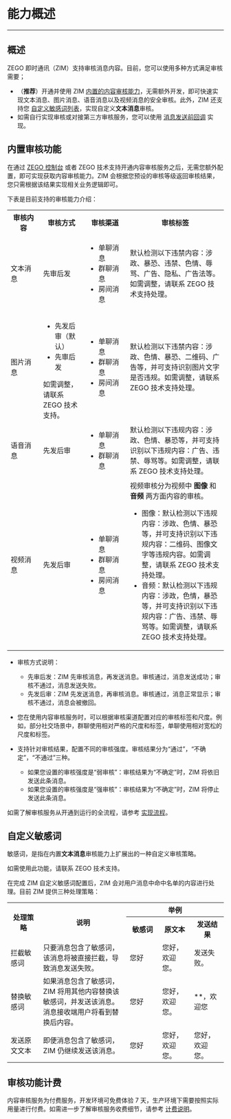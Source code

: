 # 能力概述

- - -

## 概述

ZEGO 即时通讯（ZIM）支持审核消息内容。目前，您可以使用多种方式满足审核需要；
- （**推荐**）开通并使用 ZIM <a href="#内置审核功能">内置的内容审核能力</a>，无需额外开发，即可快速实现文本消息、图片消息、语音消息以及视频消息的安全审核。此外，ZIM 还支持您 <a href="#自定义敏感词">自定义敏感词列表</a>，实现自定义**文本消息**审核。
- 如需自行实现审核或对接第三方审核服务，您可以使用 [消息发送前回调](/zim-server/callbacks/message-not-sent-yet) 实现。


## 内置审核功能

在通过 [ZEGO 控制台](https://console.zego.im/) 或者 ZEGO 技术支持开通内容审核服务之后，无需您额外配置，即可实现获取内容审核能力。ZIM 会根据您预设的审核等级返回审核结果，您只需根据该结果实现相关业务逻辑即可。

下表是目前支持的审核能力介绍：

<table>
<tbody><tr>
<th width="15%">审核内容</th>
<th>审核方式</th>
<th width="20%">审核渠道</th>
<th>审核标签</th>
</tr>
<tr>
<td>文本消息</td>
<td>先审后发</td>
<td><ul><li>单聊消息</li><li>群聊消息</li><li>房间消息</li></ul></td>
<td>默认检测以下违禁内容：涉政、暴恐、违禁、色情、辱骂、广告、隐私、广告法等。如需调整，请联系 ZEGO 技术支持处理。</td>
</tr>
<tr>
<td>图片消息</td>
<td><ul><li>先发后审（默认）</li><li>先审后发</li></ul>
如需调整，请联系 ZEGO 技术支持。</td>
<td><ul><li>单聊消息</li><li>群聊消息</li><li>房间消息</li></ul></td>
<td>默认检测以下违禁内容：涉政、色情、暴恐、二维码、广告等，并可支持识别图片文字是否违规。如需调整，请联系 ZEGO 技术支持处理。</td>
</tr>
<tr>
<td>语音消息</td>
<td>先发后审</td>
<td><ul><li>单聊消息</li><li>群聊消息</li></ul></td>
<td>默认检测以下违规内容：涉政、色情、暴恐等，并可支持识别以下违规内容：广告、违禁、辱骂等。如需调整，请联系 ZEGO 技术支持处理。</td>
</tr>
<tr>
<td>视频消息</td>
<td>先发后审</td>
<td><ul><li>单聊消息</li><li>群聊消息</li><li>房间消息</li></ul></td>
<td>视频审核分为视频中 <strong>图像</strong> 和 <strong>音频</strong> 两方面内容的审核。<ul><li>图像：默认检测以下违规内容：涉政、色情、暴恐等，并可支持识别以下违规内容：二维码、图像文字等违规内容。如需调整，请联系 ZEGO 技术支持处理。</li><li>音频：默认检测以下违规内容：涉政，色情，暴恐等，并可支持识别以下违规内容：广告、违禁、辱骂等。如需调整，请联系 ZEGO 技术支持处理。</li></ul></td>
</tr>
</tbody></table>

<Note title="说明">

- 审核方式说明：
    - 先审后发：ZIM 先审核消息，再发送消息。审核通过，消息发送成功；审核不通过，消息发送失败。
    - 先发后审：ZIM 先发送消息，再审核消息。审核通过，消息正常显示；审核不通过，消息会被撤回。

- 您在使用内容审核服务时，可以根据审核渠道配置对应的审核标签和尺度。例如，部分社交场景中，群聊使用相对严格的尺度和标签，单聊使用相对宽松的尺度和标签。   
- 支持针对审核结果，配置不同的审核强度。审核结果分为“通过”，“不确定”，“不通过”三种。
    - 如果您设置的审核强度是“弱审核”：审核结果为“不确定”时，ZIM 将依旧发送此条消息。
    - 如果您设置的审核强度是“强审核”：审核结果为“不确定”时，ZIM 将停止发送此条消息。
</Note>

如需了解审核服务从开通到运行的全流程，请参考 [实现流程](/zim-ios/guides/content-moderation/instruction)。

## 自定义敏感词

敏感词，是指在内置**文本消息**审核能力上扩展出的一种自定义审核策略。

如需使用此功能，请联系 ZEGO 技术支持。

在完成 ZIM 自定义敏感词配置后，ZIM 会对用户消息中命中名单的内容进行处理。目前 ZIM 提供三种处理策略：

<table>
<tbody>
<tr>
<th rowspan="2" width="15%">处理策略</th>
<th rowspan="2" width="40%">说明</th>
<th colspan="3">举例</th>
</tr>
<tr>
<th width="15%">敏感词</th>
<th>原文本</th>
<th>发送结果</th>
</tr>
<tr>
<td>拦截敏感词</td>
<td>只要消息包含了敏感词，该消息将被直接拦截，导致消息发送失败。</td>
<td>您好</td>
<td>您好，欢迎您。</td>
<td>发送失败。</td>
</tr>
<tr>
<td>替换敏感词</td>
<td>如果消息包含了敏感词，ZIM 将用其他内容替换该敏感词，并发送该消息。消息接收端用户将看到替换后内容。</td>
<td>您好</td>
<td>您好，欢迎您。</td>
<td>**，欢迎您</td>
</tr>
<tr>
<td>发送原文文本</td>
<td>即便消息包含了敏感词，ZIM 仍继续发送该消息。</td>
<td>您好</td>
<td>您好，欢迎您。</td>
<td>您好，欢迎您。</td>
</tr>
</tbody></table>

## 审核功能计费

内容审核服务为付费服务，开发环境可免费体验 7 天，生产环境下需要按照实际用量进行付费。如需进一步了解审核服务收费细节，请参考 [计费说明](/zim-ios/introduction/pricing#内容审核服务费用)。

<Content />